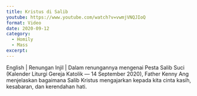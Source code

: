 ```yaml
---
title: Kristus di Salib
youtube: https://www.youtube.com/watch?v=vwmjVNQJIoQ
format: Video
date: 2020-09-12
category:
  - Homily
  - Mass
excerpt:
---
```


English | Renungan Injil | Dalam renungannya mengenai Pesta Salib Suci (Kalender Liturgi Gereja Katolik — 14 September 2020), Father Kenny Ang menjelaskan bagaimana Salib Kristus mengajarkan kepada kita cinta kasih, kesabaran, dan kerendahan hati.

